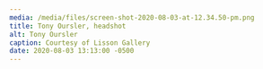 ```yaml
---
media: /media/files/screen-shot-2020-08-03-at-12.34.50-pm.png
title: Tony Oursler, headshot
alt: Tony Oursler
caption: Courtesy of Lisson Gallery
date: 2020-08-03 13:13:00 -0500
---
```

